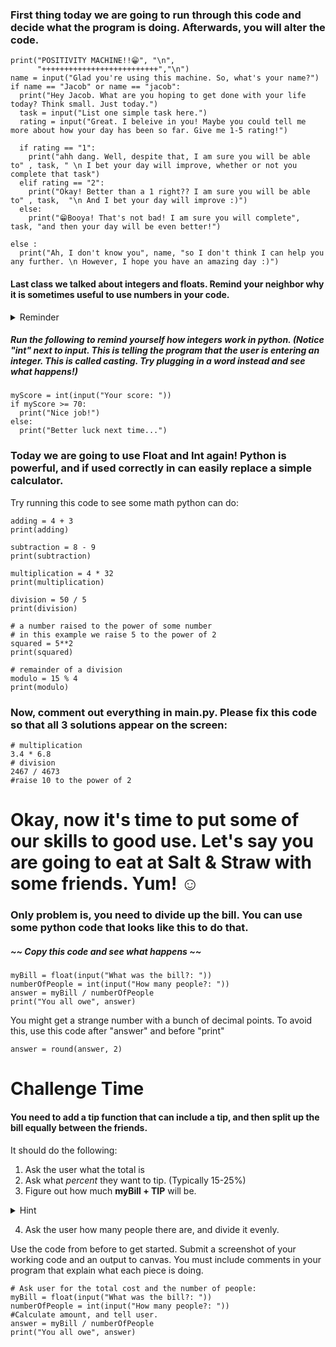### First thing today we are going to run through this code and decide what the program is doing. Afterwards, you will alter the code.

```
print("POSITIVITY MACHINE!!😁", "\n",
      "++++++++++++++++++++++++++","\n")
name = input("Glad you're using this machine. So, what's your name?")
if name == "Jacob" or name == "jacob":
  print("Hey Jacob. What are you hoping to get done with your life today? Think small. Just today.")
  task = input("List one simple task here.")
  rating = input("Great. I beleive in you! Maybe you could tell me more about how your day has been so far. Give me 1-5 rating!")

  if rating == "1":
    print("ahh dang. Well, despite that, I am sure you will be able to" , task, " \n I bet your day will improve, whether or not you complete that task")
  elif rating == "2":
    print("Okay! Better than a 1 right?? I am sure you will be able to" , task,  "\n And I bet your day will improve :)")
  else:
    print("😁Booya! That's not bad! I am sure you will complete", task, "and then your day will be even better!")

else :
  print("Ah, I don't know you", name, "so I don't think I can help you any further. \n However, I hope you have an amazing day :)")
```
#### Last class we talked about integers and floats. Remind your neighbor why it is sometimes useful to use numbers in your code. 

<details>
<summary>Reminder </summary>
<br>
  Numbers can be useful when we want to compare values. For instance, if I want to find out if someone scored less that 70% on the test, I would need to use an integer. Ex. (56 <= 70) 
  
</details>

##### Run the following to remind yourself how integers work in python. (Notice "int" next to input. This is telling the program that the user is entering an integer. This is called *casting.* Try plugging in a word instead and see what happens!)  

```
myScore = int(input("Your score: "))
if myScore >= 70:
  print("Nice job!")
else:
  print("Better luck next time...")
```


### Today we are going to use Float and Int again! Python is powerful, and if used correctly in can easily replace a simple calculator. 

Try running this code to see some math python can do: 
```
adding = 4 + 3
print(adding)

subtraction = 8 - 9
print(subtraction)

multiplication = 4 * 32
print(multiplication)

division = 50 / 5
print(division)

# a number raised to the power of some number
# in this example we raise 5 to the power of 2
squared = 5**2
print(squared)

# remainder of a division
modulo = 15 % 4
print(modulo)
```

### Now, comment out everything in main.py. Please fix this code so that all 3 solutions appear on the screen:
```
# multiplication
3.4 * 6.8
# division
2467 / 4673
#raise 10 to the power of 2
```
# Okay, now it's time to put some of our skills to good use. Let's say you are going to eat at Salt & Straw with some friends. Yum! ☺️
### Only problem is, you need to divide up the bill. You can use some python code that looks like this to do that. 
##### ~~ Copy this code and see what happens ~~

```
myBill = float(input("What was the bill?: "))
numberOfPeople = int(input("How many people?: "))
answer = myBill / numberOfPeople
print("You all owe", answer)
```
You might get a strange number with a bunch of decimal points. To avoid this, use this code after "answer" and before "print" 
```
answer = round(answer, 2)
```
# Challenge Time

#### You need to add a tip function that can include a tip, and then split up the bill equally between the friends. 

It should do the following: 
1. Ask the user what the total is
2. Ask what *percent* they want to tip. (Typically 15-25%)
3. Figure out how much **myBill + TIP** will be.

<details>
<summary>Hint </summary>
<br>
  Divide the tip percentage by 100, and then multiple that number by **myBill**. This will give you       the **TIP**. Then do ***myBill + TIP*** 
  
</details>

4. Ask the user how many people there are, and divide it evenly.

Use the code from before to get started. Submit a screenshot of your working code and an output to canvas. You must include comments in your program that explain what each piece is doing. 

```
# Ask user for the total cost and the number of people: 
myBill = float(input("What was the bill?: "))
numberOfPeople = int(input("How many people?: "))
#Calculate amount, and tell user. 
answer = myBill / numberOfPeople
print("You all owe", answer)
```







